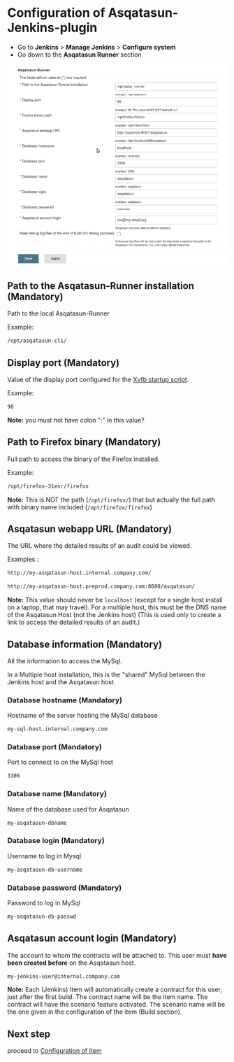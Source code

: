 # Configuration of Asqatasun-Jenkins-plugin

- Go to **Jenkins** > **Manage Jenkins** > **Configure system**
- Go down to the **Asqatasun Runner** section

![](Images/screenshot_20150217_ASQATASUN_jenkins_configuration.png)

## Path to the Asqatasun-Runner installation (Mandatory)

Path to the local Asqatasun-Runner

Example:

```bash
/opt/asqatasun-cli/
```

## Display port (Mandatory)

Value of the display port configured for the [Xvfb startup script](20-install-doc.md#Xvfb).

Example:

```bash
98
```

**Note:** you must not have colon ":" in this value?

## Path to Firefox binary (Mandatory)

Full path to access the binary of the Firefox installed.

Example:

```bash
/opt/firefox-31esr/firefox
```

**Note:** This is NOT the path (`/opt/firefox/`) that but actually the full path with binary name included (`/opt/firefox/firefox`)

## Asqatasun webapp URL (Mandatory)

The URL where the detailed results of an audit could be viewed.

Examples :

```bash
http://my-asqatasun-host.internal.company.com/
```

```bash
http://my-asqatasun-host.preprod.company.com:8080/asqatasun/
```

**Note:** This value should never be `localhost` (except for a single host install on a laptop, that may travel).
For a multiple host, this must be the DNS name of the Asqatasun Host (not the Jenkins host) (This is used only to create a link to access the detailed results of an audit.)

## Database information (Mandatory)

All the information to access the MySql.

In a Multiple host installation, this is the "shared" MySql between the Jenkins host and the Asqatasun host

### Database hostname (Mandatory)

Hostname of the server hosting the MySql database

```bash
my-sql-host.internal.company.com
```

### Database port (Mandatory)

Port to connect to on the MySql host

```bash
3306
```

### Database name (Mandatory)

Name of the database used for Asqatasun

```bash
my-asqatasun-dbname
```

### Database login (Mandatory)

Username to log in Mysql

```bash
my-asqatasun-db-username
```

### Database password (Mandatory)

Password to log in MySql

```bash
my-asqatasun-db-passwd
```

## Asqatasun account login (Mandatory)

The account to whom the contracts will be attached to. This user must **have been created before** on the Asqatasun host.

```bash
my-jenkins-user@internal.company.com
```

**Note:** Each (Jenkins) Item will automatically create a contract for this user,
just after the first build. The contract name will be the item name. The contract
will have the scenario feature activated. The scenario name will be the one given
in the configuration of the item (Build section).

## Next step

proceed to [Configuration of Item](35-configuration-of-item.md)
